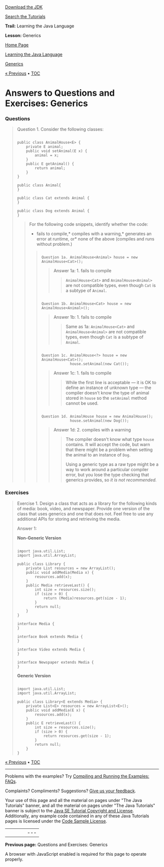 [Download
the JDK](http://java.sun.com/javase/6/download.jsp)
  
[Search the
Tutorials](../../../search.html)

**Trail:** Learning the Java Language
  
**Lesson:** Generics

[Home Page](../../../index.html)
>
[Learning the Java Language](../../index.html)
>
[Generics](../index.html)

[« Previous](../QandE/generics-questions.html) • [TOC](../../TOC.html)

# Answers to Questions and Exercises: Generics

### Questions

> Question 1. Consider the following classes:
>
> ```
>
> public class AnimalHouse<E> {
>     private E animal;
>     public void setAnimal(E x) {
>         animal = x;
>     }
>     public E getAnimal() {
>         return animal;
>     }
> }
>
> public class Animal{
> }
>
> public class Cat extends Animal {
> }
>
> public class Dog extends Animal {
> }
>
> ```
>
> > For the following code snippets, identify whether the code:
> >
> > * fails to compile,* compiles with a warning,* generates an error at runtime, or* none of the above (compiles and runs without problem.)
> >
> > > ```
> > >
> > > Question 1a. AnimalHouse<Animal> house = new AnimalHouse<Cat>();
> > >
> > > ```
> > >
> > > > Answer 1a: 1. fails to compile
> > > > > `AnimalHouse<Cat>` and `AnimalHouse<Animal>` are not
> > > > > compatible types, even though `Cat` is a subtype of
> > > > > `Animal`.
> > >
> > > ```
> > >
> > > Question 1b. AnimalHouse<Cat> house = new AnimalHouse<Animal>();
> > >
> > > ```
> > >
> > > > Answer 1b: 1. fails to compile
> > > > > Same as 1a:
> > > > > `AnimalHouse<Cat>` and `AnimalHouse<Animal>` are not
> > > > > compatible types, even though `Cat` is a subtype of
> > > > > `Animal`.
> > >
> > > ```
> > >
> > > Question 1c. AnimalHouse<?> house = new AnimalHouse<Cat>();
> > >              house.setAnimal(new Cat());
> > >
> > > ```
> > >
> > > > Answer 1c: 1. fails to compile
> > > > > While the first line is acceptable — it is OK to define
> > > > > an instance of unknown type — the compiler doesn't know
> > > > > the type of animal stored in `house` so the
> > > > > `setAnimal` method cannot be used.
> > >
> > > ```
> > >
> > > Question 1d. AnimalHouse house = new AnimalHouse();
> > >              house.setAnimal(new Dog());
> > >
> > > ```
> > >
> > > > Answer 1d: 2. compiles with a warning
> > > > > The compiler doesn't know what type `house` contains.
> > > > > It will accept the code, but warn that there might be a problem when
> > > > > setting the animal to an instance of `Dog`.
> > > > >
> > > > > Using a generic type as a raw type might be a way to work around
> > > > > a particular compiler error, but you lose the
> > > > > type checking that generics provides, so *it is not recommended.*

### Exercises

> Exercise 1. Design a class that acts as a library for the following kinds
> of media: book, video, and newspaper. Provide one version of the class that
> uses
> generics and one that does not. Feel free to use any additional APIs for
> storing
> and retrieving the media.
>
> Answer 1:
>
> **Non-Generic Version**
>
> ```
>
> import java.util.List;
> import java.util.ArrayList;
>
> public class Library {
>     private List resources = new ArrayList();
>     public void addMedia(Media x) {
>         resources.add(x);
>     }
>     public Media retrieveLast() {
>         int size = resources.size();
>         if (size > 0) {
>             return (Media)resources.get(size - 1);
>         }
>         return null;
>     }
> }
>
> interface Media {
> }
>
> interface Book extends Media {
> }
>
> interface Video extends Media {
> }
>
> interface Newspaper extends Media {
> }
>
> ```
>
> **Generic Version**
>
> ```
>
> import java.util.List;
> import java.util.ArrayList;
>
> public class Library<E extends Media> {
>     private List<E> resources = new ArrayList<E>();
>     public void addMedia(E x) {
>         resources.add(x);
>     }
>     public E retrieveLast() {
>         int size = resources.size();
>         if (size > 0) {
>             return resources.get(size - 1);
>         }
>         return null;
>     }
> }
>
> ```

[« Previous](../QandE/generics-questions.html)
•
[TOC](../../TOC.html)


---

Problems with the examples? Try [Compiling and Running
the Examples: FAQs](../../../information/run-examples.html).
  
Complaints? Compliments? Suggestions? [Give
us your feedback](http://download.oracle.com/javase/feedback.html).

Your use of this page and all the material on pages under "The Java Tutorials" banner,
and all the material on pages under "The Java Tutorials" banner is subject to the [Java SE Tutorial Copyright
and License](../../../information/license.html).
Additionally, any example code contained in any of these Java
Tutorials pages is licensed under the
[Code
Sample License](http://developers.sun.com/license/berkeley_license.html).

|  |  |  |  |  |
| --- | --- | --- | --- | --- |
| |  |  | | --- | --- | | duke image | Oracle logo | | [About Oracle](http://www.oracle.com/us/corporate/index.html) | [Oracle Technology Network](http://www.oracle.com/technology/index.html) | [Terms of Service](https://www.samplecode.oracle.com/servlets/CompulsoryClickThrough?type=TermsOfService) | Copyright © 1995, 2011 Oracle and/or its affiliates. All rights reserved. |

**Previous page:** Questions and Exercises: Generics




A browser with JavaScript enabled is required for this page to operate properly.